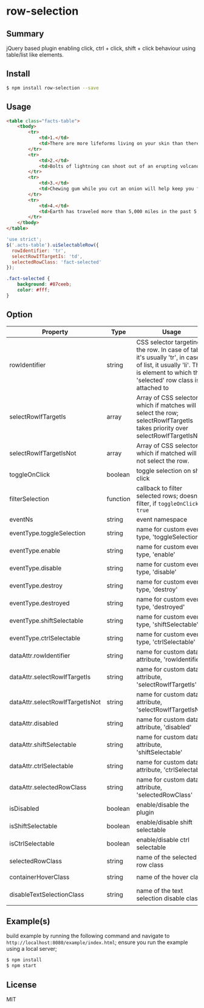 # row-selection

## Summary

jQuery based plugin enabling click, ctrl + click, shift + click behaviour using table/list like elements.

## Install

```sh
$ npm install row-selection --save
```

## Usage
```html
<table class="facts-table">
    <tbody>
        <tr>
            <td>1.</td>
            <td>There are more lifeforms living on your skin than there are people on the planet.</td>
        </tr>
        <tr>
            <td>2.</td>
            <td>Bolts of lightning can shoot out of an erupting volcano.</td>
        </tr>
        <tr>
            <td>3.</td>
            <td>Chewing gum while you cut an onion will help keep you from crying.</td>
        </tr>
        <tr>
            <td>4.</td>
            <td>Earth has traveled more than 5,000 miles in the past 5 minutes.</td>
        </tr>
    </tbody>
</table>
```

```javascript
'use strict';
$('.acts-table').uiSelectableRow({
  rowIdentifier: 'tr',
  selectRowIfTargetIs: 'td',
  selectedRowClass: 'fact-selected'
});
```

```CSS
.fact-selected {
    background: #87ceeb;
    color: #fff;
}
```
## Option

|Property|Type|Usage|Default|Required|
|---|---|---|---|---|
|rowIdentifier|string|CSS selector targeting the row. In case of table, it's usually 'tr', in case of list, it usually 'li'. This is element to which the 'selected' row class is attached to|```tbody tr```|yes|
|selectRowIfTargetIs|array|Array of CSS selector, which if matches will select the row; selectRowIfTargetIs takes priority over selectRowIfTargetIsNot.|```[]```|optional|
|selectRowIfTargetIsNot|array|Array of CSS selector, which if matched will not select the row.|```[]```|optional|
|toggleOnClick|boolean|toggle selection on shift click|```false```|optional|
|filterSelection|function|callback to filter selected rows; doesn't filter, if `toggleOnClick` is `true`||optional|
|eventNs|string|event namespace|```uiSelectableRow```|optional|
|eventType.toggleSelection|string|name for custom event type, 'toggleSelection'|```toggle-selection```|optional|
|eventType.enable|string|name for custom event type, 'enable'|```enable```|optional|
|eventType.disable|string|name for custom event type, 'disable'|```disable```|optional|
|eventType.destroy|string|name for custom event type, 'destroy'|```destroy```|optional|
|eventType.destroyed|string|name for custom event type, 'destroyed'|```destroyed```|optional|
|eventType.shiftSelectable|string|name for custom event type, 'shiftSelectable'|```shift-selectable```|optional|
|eventType.ctrlSelectable|string|name for custom event type, 'ctrlSelectable'|```ctrl-selectable```|optional|
|dataAttr.rowIdentifier|string|name for custom data attribute, 'rowIdentifier'|```data-row-identifier```|optional|
|dataAttr.selectRowIfTargetIs|string|name for custom data attribute, 'selectRowIfTargetIs'|```data-select-row-if-target-is```|optional|
|dataAttr.selectRowIfTargetIsNot|string|name for custom data attribute, 'selectRowIfTargetIsNot'|```data-select-row-if-target-is-not```|optional|
|dataAttr.disabled|string|name for custom data attribute, 'disabled'|```data-disabled```|optional|
|dataAttr.shiftSelectable|string|name for custom data attribute, 'shiftSelectable'|```data-shift-selectable```|optional|
|dataAttr.ctrlSelectable|string|name for custom data attribute, 'ctrlSelectable'|```data-ctrl-selectable```|optional|
|dataAttr.selectedRowClass|string|name for custom data attribute, 'selectedRowClass'|```data-selected-class```|optional|
|isDisabled|boolean|enable/disable the plugin|```false```|optional|
|isShiftSelectable|boolean|enable/disable shift selectable|```true```|optional|
|isCtrlSelectable|boolean|enable/disable ctrl selectable|```true```|optional|
|selectedRowClass|string|name of the selected row class|```ui-selectable-row-selected```|optional|
|containerHoverClass|string|name of the hover class|```ui-selectable-row-hover```|optional|
|disableTextSelectionClass|string|name of the text selection disable class|```ui-selectable-row-disable-text-selection```|optional|

## Example(s)

build example by running the following command and navigate to `http://localhost:8080/example/index.html`;
ensure you run the example using a local server;

```sh
$ npm install
$ npm start
```

## License

MIT
